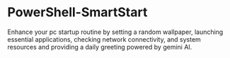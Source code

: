 # PowerShell-SmartStart
Enhance your pc startup routine by setting a random wallpaper, launching essential applications, checking network connectivity, and system resources and providing a daily greeting powered by gemini AI.
